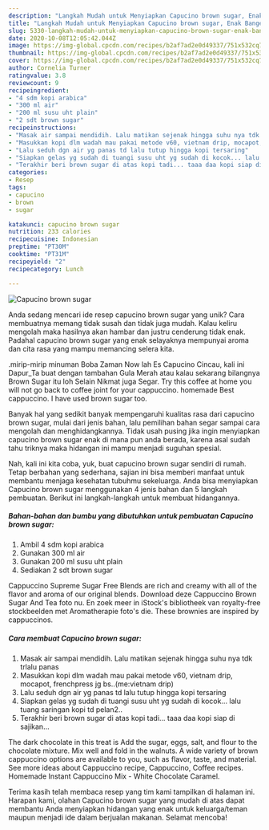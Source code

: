 ```yaml
---
description: "Langkah Mudah untuk Menyiapkan Capucino brown sugar, Enak Banget"
title: "Langkah Mudah untuk Menyiapkan Capucino brown sugar, Enak Banget"
slug: 5330-langkah-mudah-untuk-menyiapkan-capucino-brown-sugar-enak-banget
date: 2020-10-08T12:05:42.044Z
image: https://img-global.cpcdn.com/recipes/b2af7ad2e0d49337/751x532cq70/capucino-brown-sugar-foto-resep-utama.jpg
thumbnail: https://img-global.cpcdn.com/recipes/b2af7ad2e0d49337/751x532cq70/capucino-brown-sugar-foto-resep-utama.jpg
cover: https://img-global.cpcdn.com/recipes/b2af7ad2e0d49337/751x532cq70/capucino-brown-sugar-foto-resep-utama.jpg
author: Cornelia Turner
ratingvalue: 3.8
reviewcount: 9
recipeingredient:
- "4 sdm kopi arabica"
- "300 ml air"
- "200 ml susu uht plain"
- "2 sdt brown sugar"
recipeinstructions:
- "Masak air sampai mendidih. Lalu matikan sejenak hingga suhu nya tdk trlalu panas"
- "Masukkan kopi dlm wadah mau pakai metode v60, vietnam drip, mocapot, frenchpress jg bs..(me:vietnam drip)"
- "Lalu seduh dgn air yg panas td lalu tutup hingga kopi tersaring"
- "Siapkan gelas yg sudah di tuangi susu uht yg sudah di kocok... lalu tuang saringan kopi td pelan2.."
- "Terakhir beri brown sugar di atas kopi tadi... taaa daa kopi siap di sajikan..."
categories:
- Resep
tags:
- capucino
- brown
- sugar

katakunci: capucino brown sugar 
nutrition: 233 calories
recipecuisine: Indonesian
preptime: "PT30M"
cooktime: "PT31M"
recipeyield: "2"
recipecategory: Lunch

---
```



![Capucino brown sugar](https://img-global.cpcdn.com/recipes/b2af7ad2e0d49337/751x532cq70/capucino-brown-sugar-foto-resep-utama.jpg)

Anda sedang mencari ide resep capucino brown sugar yang unik? Cara membuatnya memang tidak susah dan tidak juga mudah. Kalau keliru mengolah maka hasilnya akan hambar dan justru cenderung tidak enak. Padahal capucino brown sugar yang enak selayaknya mempunyai aroma dan cita rasa yang mampu memancing selera kita.

.mirip-mirip minuman Boba Zaman Now lah Es Capucino Cincau, kali ini Dapur_Ta buat dengan tambahan Gula Merah atau kalau sekarang bilangnya Brown Sugar itu loh Selain Nikmat juga Segar. Try this coffee at home you will not go back to coffee joint for your cappuccino. homemade Best cappuccino. I have used brown sugar too.

Banyak hal yang sedikit banyak mempengaruhi kualitas rasa dari capucino brown sugar, mulai dari jenis bahan, lalu pemilihan bahan segar sampai cara mengolah dan menghidangkannya. Tidak usah pusing jika ingin menyiapkan capucino brown sugar enak di mana pun anda berada, karena asal sudah tahu triknya maka hidangan ini mampu menjadi suguhan spesial.


Nah, kali ini kita coba, yuk, buat capucino brown sugar sendiri di rumah. Tetap berbahan yang sederhana, sajian ini bisa memberi manfaat untuk membantu menjaga kesehatan tubuhmu sekeluarga. Anda bisa menyiapkan Capucino brown sugar menggunakan 4 jenis bahan dan 5 langkah pembuatan. Berikut ini langkah-langkah untuk membuat hidangannya.

<!--inarticleads1-->

##### Bahan-bahan dan bumbu yang dibutuhkan untuk pembuatan Capucino brown sugar:

1. Ambil 4 sdm kopi arabica
1. Gunakan 300 ml air
1. Gunakan 200 ml susu uht plain
1. Sediakan 2 sdt brown sugar


Cappuccino Supreme Sugar Free Blends are rich and creamy with all of the flavor and aroma of our original blends. Download deze Cappuccino Brown Sugar And Tea foto nu. En zoek meer in iStock&#39;s bibliotheek van royalty-free stockbeelden met Aromatherapie foto&#39;s die. These brownies are inspired by cappuccinos. 

<!--inarticleads2-->

##### Cara membuat Capucino brown sugar:

1. Masak air sampai mendidih. Lalu matikan sejenak hingga suhu nya tdk trlalu panas
1. Masukkan kopi dlm wadah mau pakai metode v60, vietnam drip, mocapot, frenchpress jg bs..(me:vietnam drip)
1. Lalu seduh dgn air yg panas td lalu tutup hingga kopi tersaring
1. Siapkan gelas yg sudah di tuangi susu uht yg sudah di kocok... lalu tuang saringan kopi td pelan2..
1. Terakhir beri brown sugar di atas kopi tadi... taaa daa kopi siap di sajikan...


The dark chocolate in this treat is Add the sugar, eggs, salt, and flour to the chocolate mixture. Mix well and fold in the walnuts. A wide variety of brown cappuccino options are available to you, such as flavor, taste, and material. See more ideas about Cappuccino recipe, Cappuccino, Coffee recipes. Homemade Instant Cappuccino Mix - White Chocolate Caramel. 

Terima kasih telah membaca resep yang tim kami tampilkan di halaman ini. Harapan kami, olahan Capucino brown sugar yang mudah di atas dapat membantu Anda menyiapkan hidangan yang enak untuk keluarga/teman maupun menjadi ide dalam berjualan makanan. Selamat mencoba!
